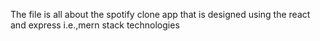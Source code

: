 The file is all about the spotify clone app that is designed using the react and express i.e.,mern stack technologies
